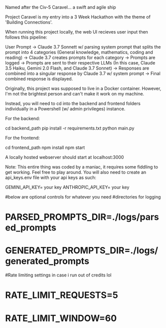 Named after the Civ-5 Caravel... a swift and agile ship

Project Caravel is my entry into a 3 Week Hackathon with the theme of 'Building Connections'.

When running this project locally, the web UI recieves user input then follows this pipeline:

User Prompt -> Claude 3.7 Sonnett w/ parsing system prompt that splits the prompt into 4 categories (General knowledge, mathematics, coding and reading) 
-> Claude 3.7 creates prompts for each category -> Prompts are logged -> Prompts are sent to their respective LLMs (In this case, Claude 3.5 Haiku, Gemini 2.0 Flash, and Claude 3.7 Sonnet)
-> Responses are combined into a singular response by Claude 3.7 w/ system prompt 
-> Final combined response is displayed.

Originally, this project was supposed to live in a Docker container. However, I'm not the brightest person and can't make it work on my machine.

Instead, you will need to cd into the backend and frontend folders individually in a Powershell (w/ admin privileges) instance.

For the backend:

cd backend_path
pip install -r requirements.txt
python main.py

For the frontend:

cd frontend_path
npm install
npm start

A locally hosted webserver should start at localhost:3000

Note: This entire thing was coded by a maniac, it requires some fiddling to get working. Feel free to play around. You will also need to create an api_keys.env file with your api keys as such:

GEMINI_API_KEY= your key
ANTHROPIC_API_KEY= your key

#below are optional controls for whatever you need
#directories for logging
# PARSED_PROMPTS_DIR=./logs/parsed_prompts
# GENERATED_PROMPTS_DIR=./logs/generated_prompts

#Rate limiting settings in case i run out of credits lol
# RATE_LIMIT_REQUESTS=5
# RATE_LIMIT_WINDOW=60
